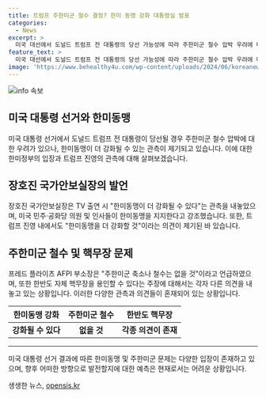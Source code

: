 ```yaml
---
title: 트럼프 주한미군 철수 결정? 한미 동맹 강화 대통령실 발표
categories:
  - News
excerpt: >
  미국 대선에서 도널드 트럼프 전 대통령의 당선 가능성에 따라 주한미군 철수 압박 우려에 대한 논란이 제기되고 있다. 그러나 장호진 국가안보실장은 이에 대해 한미동맹이 더 강화될 수 있다는 관측을 내놓고, 트럼프 진영의 인사들도 한미동맹을 더 강화할 것이라는 의견을 전했다. 또한 트럼프 진영 내에서는 주한미군의 축소나 철수 가능성에 대한 의견이 분분한 가운데, 최측근의 한국 방문 시 주한미군 축소나 철수는 없을 것이라고 확언했다.
feature_text: >
  미국 대선에서 도널드 트럼프 전 대통령의 당선 가능성에 따라 주한미군 철수 압박 우려에 대한 논란이 제기되고 있다. 그러나 장호진 국가안보실장은 이에 대해 한미동맹이 더 강화될 수 있다는 관측을 내놓고, 트럼프 진영의 인사들도 한미동맹을 더 강화할 것이라는 의견을 전했다. 또한 트럼프 진영 내에서는 주한미군의 축소나 철수 가능성에 대한 의견이 분분한 가운데, 최측근의 한국 방문 시 주한미군 축소나 철수는 없을 것이라고 확언했다.
image: 'https://www.behealthy4u.com/wp-content/uploads/2024/06/koreanews.jpg'
---
```


<p><img src="https://www.behealthy4u.com/wp-content/uploads/2024/06/koreanews.jpg" alt="info 속보" /></p>

<h2 data-ke-size="size26">미국 대통령 선거와 한미동맹</h2>

<p data-ke-size="size16">미국 대통령 선거에서 도널드 트럼프 전 대통령이 당선될 경우 주한미군 철수 압박에 대한 우려가 있으나, 한미동맹이 더 강화될 수 있는 관측이 제기되고 있습니다. 이에 대한 한미정부의 입장과 트럼프 진영의 관측에 대해 살펴보겠습니다.</p>

<h2 data-ke-size="size26">장호진 국가안보실장의 발언</h2>

<p data-ke-size="size16">장호진 국가안보실장은 TV 출연 시 "한미동맹이 더 강화될 수 있다"는 관측을 내놓았으며, 미국 민주·공화당 의원 및 인사들이 한미동맹을 지지한다고 강조했습니다. 또한, 트럼프 진영 내에서도 "한미동맹을 더 강화할 것"이라는 의견이 제기된 바 있습니다.</p>

<h2 data-ke-size="size26">주한미군 철수 및 핵무장 문제</h2>

<p data-ke-size="size16">프레드 플라이츠 AFPI 부소장은 "주한미군 축소나 철수는 없을 것"이라고 언급하였으며, 또한 한반도 자체 핵무장을 용인할 수 있다는 주장에 대해서는 각자 다른 의견을 내놓고 있는 상황입니다. 이러한 다양한 관측과 의견들이 혼재되어 있는 상황입니다.</p>

<table>
    <thead>
        <tr>
            <th>한미동맹 강화</th>
            <th>주한미군 철수</th>
            <th>한반도 핵무장</th>
        </tr>
    </thead>
    <tbody>
        <tr>
            <td style="text-align: center; height: 17px;"><b>강화될 수 있다</b></td>
            <td style="text-align: center; height: 17px;"><b>없을 것</b></td>
            <td style="text-align: center; height: 17px;"><b>각종 의견이 존재</b></td>
        </tr>
    </tbody>
</table>

<hr>

<p data-ke-size="size16">미국 대통령 선거 결과에 따른 한미동맹 및 주한미군 문제는 다양한 입장이 존재하고 있으며, 향후 어떠한 방향으로 발전할지에 대한 예측은 현재로서는 어려운 상황입니다.</p>
생생한 뉴스, <a href="https://opensis.kr" rel="dofollow">opensis.kr</a>


